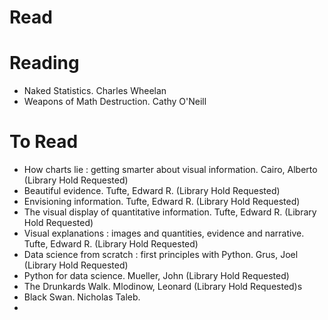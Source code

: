 # Read


# Reading

- Naked Statistics. Charles Wheelan
- Weapons of Math Destruction. Cathy O'Neill

# To Read

- How charts lie : getting smarter about visual information. Cairo, Alberto (Library Hold Requested)
- Beautiful evidence. Tufte, Edward R. (Library Hold Requested)
- Envisioning information. Tufte, Edward R. (Library Hold Requested)
- The visual display of quantitative information. Tufte, Edward R. (Library Hold Requested)
- Visual explanations : images and quantities, evidence and narrative. Tufte, Edward R. (Library Hold Requested)
- Data science from scratch : first principles with Python. Grus, Joel (Library Hold Requested)
- Python for data science. Mueller, John (Library Hold Requested)
- The Drunkards Walk. Mlodinow, Leonard (Library Hold Requested)s
- Black Swan. Nicholas Taleb.
- 